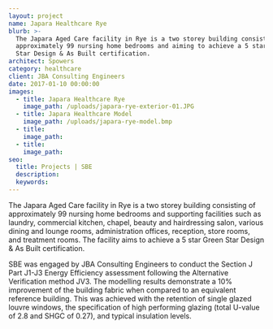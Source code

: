 ```yaml
---
layout: project
name: Japara Healthcare Rye
blurb: >-
  The Japara Aged Care facility in Rye is a two storey building consisting of
  approximately 99 nursing home bedrooms and aiming to achieve a 5 star Green
  Star Design & As Built certification.
architect: Spowers
category: healthcare
client: JBA Consulting Engineers
date: 2017-01-10 00:00:00
images:
  - title: Japara Healthcare Rye
    image_path: /uploads/japara-rye-exterior-01.JPG
  - title: Japara Healthcare Model
    image_path: /uploads/japara-rye-model.bmp
  - title:
    image_path:
  - title:
    image_path:
seo:
  title: Projects | SBE
  description:
  keywords:
---
```



The Japara Aged Care facility in Rye is a two storey building consisting of approximately 99 nursing home bedrooms and supporting facilities such as laundry, commercial kitchen, chapel, beauty and hairdressing salon, various dining and lounge rooms, administration offices, reception, store rooms, and treatment rooms. The facility aims to achieve a 5 star Green Star Design & As Built certification.

SBE was engaged by JBA Consulting Engineers to conduct the Section J Part J1-J3 Energy Efficiency assessment following the Alternative Verification method JV3. The modelling results demonstrate a 10% improvement of the building fabric when compared to an equivalent reference building. This was achieved with the retention of single glazed louvre windows, the specification of high performing glazing (total U-value of 2.8 and SHGC of 0.27), and typical insulation levels.